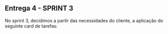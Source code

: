 ## Entrega 4 - SPRINT 3

No sprint 3, decidimos a partir das necessidades do cliente, a aplicação do seguinte card de tarefas:

